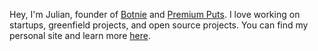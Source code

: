 Hey, I'm Julian, founder of [Botnie](https://botnie.com) and [Premium Puts](https://premiumputs.com). I love working on startups, greenfield projects, and open source projects. You can find my personal site and learn more [here](https://julianwagle.com).

